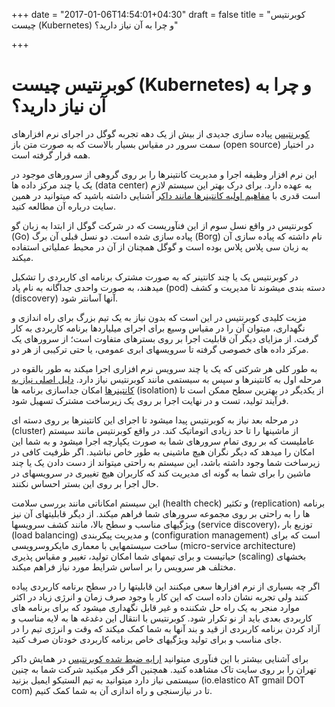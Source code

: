 +++
date = "2017-01-06T14:54:01+04:30"
draft = false
title = "کوبرنتیس چیست (Kubernetes) و چرا به آن نیاز دارید؟"

+++

کوبرنتیس چیست (Kubernetes) و چرا به آن نیاز دارید؟
===

[کوبرنتیس](http://kubernetes.io) پیاده سازی جدیدی از بیش از یک دهه تجربه گوگل در اجرای نرم افزارهای سمت سرور در مقیاس بسیار بالاست که به صورت متن باز (open source) در اختیار همه قرار گرفته است.

این نرم افزار وظیفه اجرا و مدیریت کانتینرها را بر روی گروهی از سرورهای موجود در یک یا چند مرکز داده ها (data center) به عهده دارد. برای درک بهتر این سیستم لازم است قدری با [مفاهیم اولیه کانتینرها مانند داکر](http://elastico.io/blog/docker-basic-concepts.html) آشنایی داشته باشید که میتوانید در همین سایت درباره آن مطالعه کنید.

کوبرنتیس در واقع نسل سوم از این فنآوریست که در شرکت گوگل از ابتدا به زبان گو (Go) پیاده سازی شده است. دو نسل قبلی آن برگ (Borg) نام داشته که پیاده سازی آن به زبان سی پلاس پلاس بوده است و گوگل همچنان از آن در محیط عملیاتی استفاده میکند.

در کوبرنتیس یک یا چند کانتینر که به صورت مشترک برنامه ای کاربردی را تشکیل میدهند، به صورت واحدی جداگانه به نام پاد (pod) دسته بندی میشوند تا مدیریت و کشف (discovery) آنها آسانتر شود.

مزیت کلیدی کوبرنتیس در این است که بدون نیاز به یک تیم بزرگ برای راه اندازی و نگهداری، میتوان آن را در مقیاس وسیع برای اجرای میلیاردها برنامه کاربردی به کار گرفت. از مزایای دیگر آن قابلیت اجرا بر روی بسترهای متفاوت است؛ از سرورهای یک مرکز داده های خصوصی گرفته تا سرویسهای ابری عمومی، یا حتی ترکیبی از هر دو.

به طور کلی هر شرکتی که یک یا چند سرویس نرم افزاری اجرا میکند به طور بالقوه در مرحله اول به کانتینرها و سپس به سیستمی مانند کوبرنتیس نیاز دارد. [دلیل اصلی نیاز به کانتینرها](http://elastico.io/blog/why-you-need-docker.html) امکان جداسازی برنامه ها (isolation) از یکدیگر در بهترین سطح ممکن است تا فرآیند تولید، تست و در نهایت اجرا بر روی یک زیرساخت مشترک تسهیل شود.

در مرحله بعد نیاز به کوبرنتیس پیدا میشود تا اجرای این کانتینرها بر روی دسته ای (cluster) از ماشینها را تا حد زیادی اتوماتیک کند. در واقع کوبرنتیس مانند سیستم عاملیست که بر روی تمام سرورهای شما به صورت یکپارچه اجرا میشود و به شما این امکان را میدهد که دیگر نگران هیچ ماشینی به طور خاص نباشید. اگر ظرفیت کافی در زیرساخت شما وجود داشته باشد، این سیستم به راحتی میتواند از دست دادن یک یا چند ماشین را برای شما به گونه ای مدیریت کند که کاربران هیچ تغییری در سرویسهای در حال اجرا بر روی این بستر احساس نکنند.

این سیستم امکاناتی مانند بررسی سلامت (health check) و تکثیر (replication) برنامه ها را به راحتی بر روی مجموعه سرورهای شما فراهم میکند. از دیگر قابلیتهای آن نیز ویژگیهای مناسب و سطح بالا، مانند کشف سرویسها (service discovery)، توزیع بار (load balancing) و مدیریت پیکربندی (configuration management) است که برای ساخت سیستمهایی با معماری مایکروسرویسی (micro-service architecture)  حیاتیست و برای تیمهای شما امکان تولید، تغییر و مقیاس پذیری (scaling) بخشهای مختلف هر سرویس را بر اساس شرایط مورد نیاز فراهم میکند.

اگر چه بسیاری از نرم افزارها سعی میکنند این قابلیتها را در سطح برنامه کاربردی پیاده کنند ولی تجربه نشان داده است که این کار با وجود صرف زمان و انرژی زیاد در اکثر موارد منجر به یک راه حل شکننده و غیر قابل نگهداری میشود که برای برنامه های کاربردی بعدی باید از نو تکرار شود. کوبرنتیس با انتقال این دغدغه ها به لایه مناسب و آزاد کردن برنامه کاربردی از قید و بند آنها به شما کمک میکند که وقت و انرژی تیم را در جای مناسب و برای تولید ویژگیهای خاص برنامه کاربردی خودتان صرف کنید.

برای آشنایی بیشتر با این فنآوری میتوانید [ارایه ضبط شده کوبرنتیس](http://taakestan.com/index.php/2012-09-09-10-30-14/55-2016-08-30-kubernetes-docker-conf-tehran) در همایش داکر تهران  را بر روی سایت تاک مشاهده کنید. همچنین اگر فکر میکنید شرکت شما به چنین سیستمی نیاز دارد میتوانید به تیم الستیکو ایمیل بزنید (io.elastico AT gmail DOT com) تا در نیازسنجی و راه اندازی آن به شما کمک کنیم.
